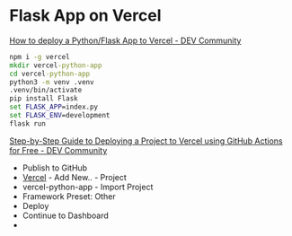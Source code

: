 # Flask App on Vercel

[How to deploy a Python/Flask App to Vercel - DEV Community](https://dev.to/andrewbaisden/how-to-deploy-a-python-flask-app-to-vercel-2o5k)

```cmd
npm i -g vercel
mkdir vercel-python-app
cd vercel-python-app
python3 -m venv .venv
.venv/bin/activate
pip install Flask
set FLASK_APP=index.py
set FLASK_ENV=development
flask run
```

[Step-by-Step Guide to Deploying a Project to Vercel using GitHub Actions for Free - DEV Community](https://dev.to/tobidelly/step-by-step-guide-to-deploying-a-project-to-vercel-using-github-actions-for-free-l61)

- Publish to GitHub
- [Vercel](https://vercel.com/christorngs-projects) - Add New.. - Project
- vercel-python-app - Import Project
- Framework Preset: Other
- Deploy
- Continue to Dashboard
- 